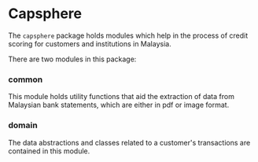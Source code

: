 # Capsphere

The `capsphere` package holds modules which help in the process of credit scoring for customers and institutions in Malaysia.

There are two modules in this package:

### common 

This module holds utility functions that aid the extraction of data from Malaysian bank statements, which are either in pdf or image format.

### domain

The data abstractions and classes related to a customer's transactions are contained in this module.


